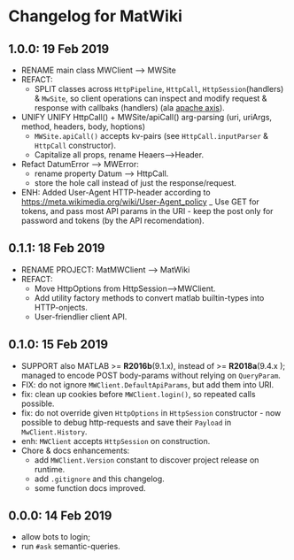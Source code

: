 # Changelog for MatWiki

## 1.0.0: 19 Feb 2019
- RENAME main class MWClient --> MWSite
- REFACT: 
  - SPLIT classes across `HttpPipeline`, `HttpCall`, `HttpSession`(handlers) & `MwSite`,
    so client operations can inspect and modify request & response with callbaks (handlers)
    (ala [apache axis](http://axis.apache.org/axis2/java/core/docs/userguide.html#handlessoap)).
- UNIFY UNIFY HttpCall() + MWSite/apiCall() arg-parsing (uri, uriArgs, method, headers, body, hoptions)
  - `MWSite.apiCall()` accepts kv-pairs (see `HttpCall.inputParser` & `HttpCall` constructor).
  - Capitalize all props, rename Heaers-->Header.
- Refact DatumError --> MWError:
  - rename property Datum --> HttpCall.
  - store the hole call instead of just the response/request.
- ENH: Added User-Agent HTTP-header according to https://meta.wikimedia.org/wiki/User-Agent_policy
_ Use GET for tokens, and pass most API params in the URI - keep the post only 
  for password and tokens (by the API recomendation).

## 0.1.1: 18 Feb 2019
- RENAME PROJECT: MatMWClient --> MatWiki
- REFACT:
  - Move HttpOptions from HttpSession-->MWClient.
  - Add utility factory methods to convert matlab builtin-types into HTTP-onjects.
  - User-friendlier client API.

## 0.1.0: 15 Feb 2019
- SUPPORT also MATLAB >= **R2016b**(9.1.x), instead of >= **R2018a**(9.4.x );
  managed to encode POST body-params without relying on `QueryParam`.
- FIX: do not ignore `MWClient.DefaultApiParams`, but add them into URI.
- fix: clean up cookies before `MWClient.login()`, so repeated calls possible.
- fix: do not override given `HttpOptions` in `HttpSession` constructor - now
  possible to debug http-requests and save their `Payload` in `MwClient.History`.  
- enh: `MWClient` accepts `HttpSession` on construction.
- Chore & docs enhancements:
  - add `MWClient.Version` constant to discover project release on runtime.
  - add `.gitignore` and this changelog.
  - some function docs improved.

## 0.0.0: 14 Feb 2019
- allow bots to login;
- run `#ask` semantic-queries.
